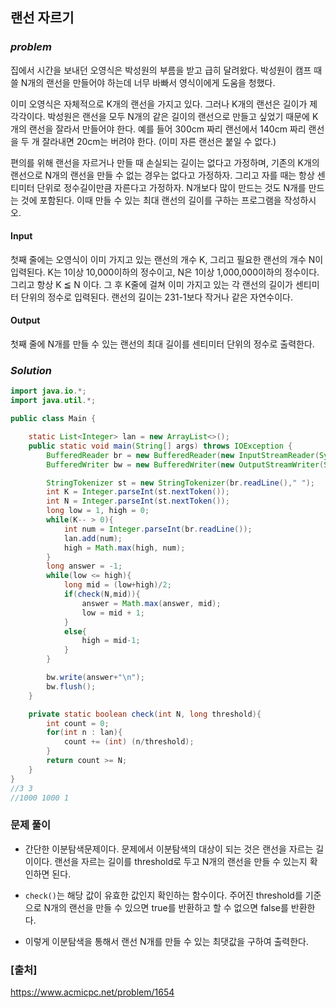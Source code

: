 ## **랜선 자르기**


### ***problem***
집에서 시간을 보내던 오영식은 박성원의 부름을 받고 급히 달려왔다. 박성원이 캠프 때 쓸 N개의 랜선을 만들어야 하는데 너무 바빠서 영식이에게 도움을 청했다.

이미 오영식은 자체적으로 K개의 랜선을 가지고 있다. 그러나 K개의 랜선은 길이가 제각각이다. 박성원은 랜선을 모두 N개의 같은 길이의 랜선으로 만들고 싶었기 때문에 K개의 랜선을 잘라서 만들어야 한다. 예를 들어 300cm 짜리 랜선에서 140cm 짜리 랜선을 두 개 잘라내면 20cm는 버려야 한다. (이미 자른 랜선은 붙일 수 없다.)

편의를 위해 랜선을 자르거나 만들 때 손실되는 길이는 없다고 가정하며, 기존의 K개의 랜선으로 N개의 랜선을 만들 수 없는 경우는 없다고 가정하자. 그리고 자를 때는 항상 센티미터 단위로 정수길이만큼 자른다고 가정하자. N개보다 많이 만드는 것도 N개를 만드는 것에 포함된다. 이때 만들 수 있는 최대 랜선의 길이를 구하는 프로그램을 작성하시오.

#### **Input**
첫째 줄에는 오영식이 이미 가지고 있는 랜선의 개수 K, 그리고 필요한 랜선의 개수 N이 입력된다. K는 1이상 10,000이하의 정수이고, N은 1이상 1,000,000이하의 정수이다. 그리고 항상 K ≦ N 이다. 그 후 K줄에 걸쳐 이미 가지고 있는 각 랜선의 길이가 센티미터 단위의 정수로 입력된다. 랜선의 길이는 231-1보다 작거나 같은 자연수이다.

#### **Output**
첫째 줄에 N개를 만들 수 있는 랜선의 최대 길이를 센티미터 단위의 정수로 출력한다.

### ***Solution***
``` java
import java.io.*;
import java.util.*;

public class Main {

    static List<Integer> lan = new ArrayList<>();
    public static void main(String[] args) throws IOException {
        BufferedReader br = new BufferedReader(new InputStreamReader(System.in));
        BufferedWriter bw = new BufferedWriter(new OutputStreamWriter(System.out));

        StringTokenizer st = new StringTokenizer(br.readLine()," ");
        int K = Integer.parseInt(st.nextToken());
        int N = Integer.parseInt(st.nextToken());
        long low = 1, high = 0;
        while(K-- > 0){
            int num = Integer.parseInt(br.readLine());
            lan.add(num);
            high = Math.max(high, num);
        }
        long answer = -1;
        while(low <= high){
            long mid = (low+high)/2;
            if(check(N,mid)){
                answer = Math.max(answer, mid);
                low = mid + 1;
            }
            else{
                high = mid-1;
            }
        }

        bw.write(answer+"\n");
        bw.flush();
    }

    private static boolean check(int N, long threshold){
        int count = 0;
        for(int n : lan){
            count += (int) (n/threshold);
        }
        return count >= N;
    }
}
//3 3
//1000 1000 1
```
### **문제 풀이**
- 간단한 이분탐색문제이다. 문제에서 이분탐색의 대상이 되는 것은 랜선을 자르는 길이이다. 랜선을 자르는 길이를 threshold로 두고 N개의 랜선을 만들 수 있는지 확인하면 된다.

- `check()`는 해당 값이 유효한 값인지 확인하는 함수이다. 주어진 threshold를 기준으로 N개의 랜선을 만들 수 있으면 true를 반환하고 할 수 없으면 false를 반환한다.

- 이렇게 이분탐색을 통해서 랜선 N개를 만들 수 있는 최댓값을 구하여 출력한다.
 
### **[출처]**
https://www.acmicpc.net/problem/1654